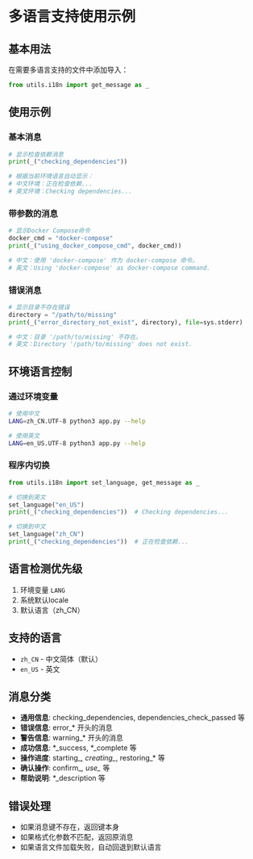 # 多语言支持使用示例

## 基本用法

在需要多语言支持的文件中添加导入：

```python
from utils.i18n import get_message as _
```

## 使用示例

### 基本消息

```python
# 显示检查依赖消息
print(_("checking_dependencies"))

# 根据当前环境语言自动显示：
# 中文环境：正在检查依赖...
# 英文环境：Checking dependencies...
```

### 带参数的消息

```python
# 显示Docker Compose命令
docker_cmd = "docker-compose"
print(_("using_docker_compose_cmd", docker_cmd))

# 中文：使用 'docker-compose' 作为 docker-compose 命令。
# 英文：Using 'docker-compose' as docker-compose command.
```

### 错误消息

```python
# 显示目录不存在错误
directory = "/path/to/missing"
print(_("error_directory_not_exist", directory), file=sys.stderr)

# 中文：目录 '/path/to/missing' 不存在。
# 英文：Directory '/path/to/missing' does not exist.
```

## 环境语言控制

### 通过环境变量

```bash
# 使用中文
LANG=zh_CN.UTF-8 python3 app.py --help

# 使用英文
LANG=en_US.UTF-8 python3 app.py --help
```

### 程序内切换

```python
from utils.i18n import set_language, get_message as _

# 切换到英文
set_language("en_US")
print(_("checking_dependencies"))  # Checking dependencies...

# 切换到中文
set_language("zh_CN")
print(_("checking_dependencies"))  # 正在检查依赖...
```

## 语言检测优先级

1. 环境变量 `LANG`
2. 系统默认locale
3. 默认语言（zh_CN）

## 支持的语言

- `zh_CN` - 中文简体（默认）
- `en_US` - 英文

## 消息分类

- **通用信息**: checking_dependencies, dependencies_check_passed 等
- **错误信息**: error_* 开头的消息
- **警告信息**: warning_* 开头的消息  
- **成功信息**: *_success, *_complete 等
- **操作进度**: starting_*, creating_*, restoring_* 等
- **确认操作**: confirm_*, use_* 等
- **帮助说明**: *_description 等

## 错误处理

- 如果消息键不存在，返回键本身
- 如果格式化参数不匹配，返回原消息
- 如果语言文件加载失败，自动回退到默认语言